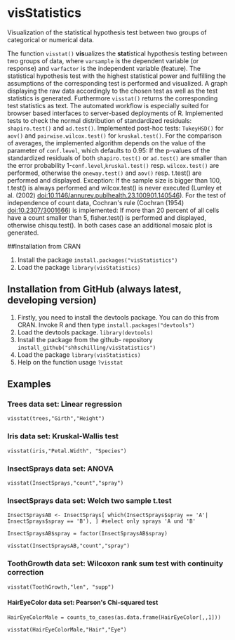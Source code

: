 # visStatistics

 Visualization of the statistical hypothesis test between two groups of categorical or numerical data.

 The function `visstat()` **vis**ualizes the **stat**istical hypothesis testing between two groups of data, where `varsample` is the dependent variable (or response) and `varfactor` is the independent variable (feature).
 The statistical hypothesis test with the highest statistical power and fulfilling the assumptions of the corresponding test is performed and visualized.
 A graph displaying the raw data accordingly to the chosen test as well as the test statistics is generated. Furthermore
 `visstat()` returns the corresponding test statistics as text. The automated workflow is especially suited for browser based interfaces to server-based deployments of R. 
Implemented tests to check the normal distribution of standardized residuals: `shapiro.test()` and `ad.test()`.
Implemented post-hoc tests: `TukeyHSD()` for `aov()` and `pairwise.wilcox.test()` for `kruskal.test()`.
For the comparison of averages, the implemented algorithm  depends on the value of the parameter of `conf.level`, which defaults to 0.95: 
If the p-values of the standardized residuals of both `shapiro.test()` or `ad.test()` are smaller 
than  the error probability 1-`conf.level`,`kruskal.test()` resp. `wilcox.test()` are performed, otherwise the `oneway.test()`
and `aov()` resp. t.test() are performed and displayed. Exception: 
If the sample size is bigger than 100, t.test() is always performed and wilcox.test() is never executed 
(Lumley et al. (2002) <doi:10.1146/annurev.publhealth.23.100901.140546>).
For the test of independence of count data, Cochran's rule (Cochran (1954) <doi:10.2307/3001666>) is implemented: 
If more than 20 percent of all cells have a count smaller than 5, fisher.test() is performed and displayed,
otherwise chisqu.test(). In both cases case an additional mosaic plot is generated.  
  
  

##Installation from CRAN
1. Install the package
`install.packages("visStatistics")`
2. Load the package
`library(visStatistics)`

## Installation from GitHub (always latest, developing version)
1. Firstly, you need to install the devtools package. You can do this from CRAN. Invoke R and then type
`install.packages("devtools")`
2.  Load the devtools package.
`library(devtools)`
3. Install the package from the github- repository
`install_github("shhschilling/visStatistics")`
4. Load the package 
`library(visStatistics)`
5. Help on the function usage
`?visstat`

## Examples 
### Trees data set: Linear regression
`visstat(trees,"Girth","Height")` 


###  Iris data set: Kruskal-Wallis test
`visstat(iris,"Petal.Width", "Species")`


###  InsectSprays data set: ANOVA
`visstat(InsectSprays,"count","spray")`

### InsectSprays data set: Welch two sample t.test
`InsectSpraysAB <- InsectSprays[ which(InsectSprays$spray == 'A'| InsectSprays$spray == 'B'), ] #select only sprays 'A und 'B'`

`InsectSpraysAB$spray = factor(InsectSpraysAB$spray)`

`visstat(InsectSpraysAB,"count","spray")`

### ToothGrowth data set: Wilcoxon rank sum test with continuity correction
`visstat(ToothGrowth,"len", "supp")`

#### HairEyeColor data set: Pearson's Chi-squared test
`HairEyeColorMale = counts_to_cases(as.data.frame(HairEyeColor[,,1]))`

`visstat(HairEyeColorMale,"Hair","Eye")`


